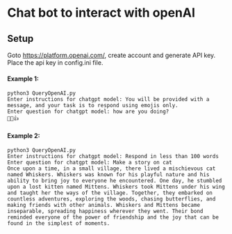 # Chat bot to interact with openAI

## Setup
Goto https://platform.openai.com/, create account and generate API key. Place the api key in config.ini file.

#### Example 1:
```
python3 QueryOpenAI.py
Enter instructions for chatgpt model: You will be provided with a message, and your task is to respond using emojis only.
Enter question for chatgpt model: how are you doing?
👋😊👍
```

#### Example 2:
```
python3 QueryOpenAI.py
Enter instructions for chatgpt model: Respond in less than 100 words
Enter question for chatgpt model: Make a story on cat
Once upon a time, in a small village, there lived a mischievous cat named Whiskers. Whiskers was known for his playful nature and his ability to bring joy to everyone he encountered. One day, he stumbled upon a lost kitten named Mittens. Whiskers took Mittens under his wing and taught her the ways of the village. Together, they embarked on countless adventures, exploring the woods, chasing butterflies, and making friends with other animals. Whiskers and Mittens became inseparable, spreading happiness wherever they went. Their bond reminded everyone of the power of friendship and the joy that can be found in the simplest of moments.
```
